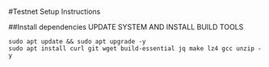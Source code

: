 #Testnet Setup Instructions

##Install dependencies
UPDATE SYSTEM AND INSTALL BUILD TOOLS
```
sudo apt update && sudo apt upgrade -y
sudo apt install curl git wget build-essential jq make lz4 gcc unzip -y
```
